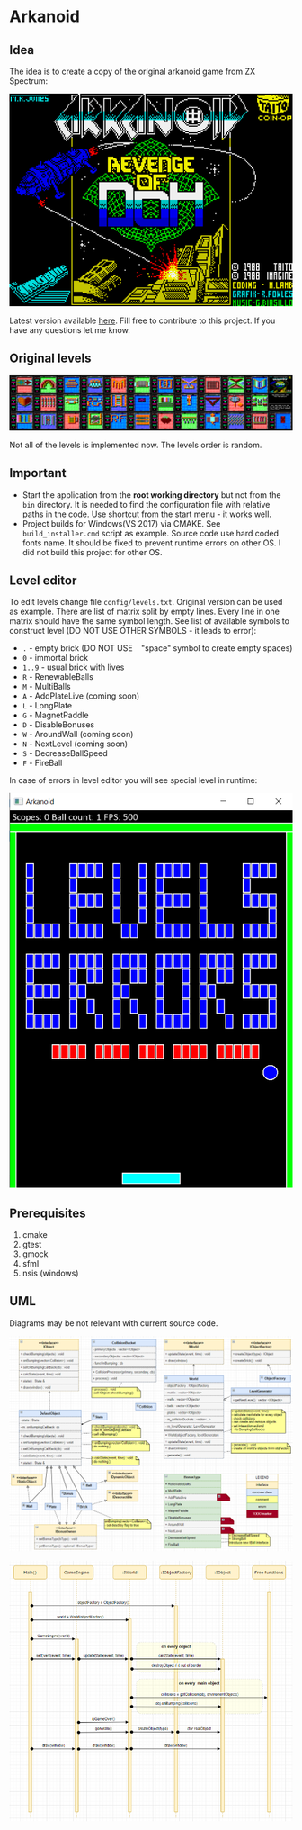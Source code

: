 # Arkanoid

## Idea

The idea is to create a copy of the original arkanoid game from ZX Spectrum:

![image-20200108163600764](ReadMe/image-20200108163600764.png)

Latest version available [here](https://github.com/marleeeeeey/PublicStore/tree/master/releases). Fill free to contribute to this project. If you have any questions let me know.

## Original levels

![image-20200108163721990](ReadMe/image-20200108163721990.png)

Not all of the levels is implemented now. The levels order is random.

## Important

- Start the application from the **root working directory** but not from the `bin` directory. It is needed to find the configuration file with relative paths in the code. Use shortcut from the start menu - it works well.
- Project builds for Windows(VS 2017) via CMAKE. See `build_installer.cmd` script as example. Source code use hard coded fonts name. It should be fixed to prevent runtime errors on other OS. I did not build this project for other OS. 

## Level editor

To edit levels change file `config/levels.txt`. Original version can be used as example. There are list of matrix split by empty lines. Every line in one matrix should have the same symbol length. See list of available symbols to construct level (DO NOT USE OTHER SYMBOLS - it leads to error):

- `.` - empty brick (DO NOT USE ` ` "space" symbol to create empty spaces)
- `0` - immortal brick
- `1..9` - usual brick with lives
- `R` - RenewableBalls
- `M` - MultiBalls
- `A` - AddPlateLive (coming soon)
- `L` - LongPlate
- `G` - MagnetPaddle
- `D` - DisableBonuses
- `W` - AroundWall (coming soon)
- `N` - NextLevel (coming soon)
- `S` - DecreaseBallSpeed
- `F` - FireBall

In case of errors in level editor you will see special level in runtime:

![image-20200108162548083](ReadMe/image-20200108162548083.png)

## Prerequisites

1. cmake
2. gtest
3. gmock
4. sfml
5. nsis (windows)

## UML

Diagrams may be not relevant with current source code.

![image-20200109142342702](ReadMe/image-20200109142342702.png)

![image-20200109143328391](ReadMe/image-20200109143328391.png)
